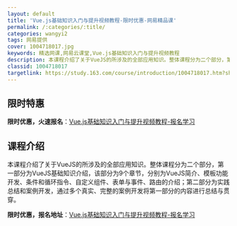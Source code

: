 ```yaml
---
layout: default
title: 'Vue.js基础知识入门与提升视频教程-限时优惠-网易精品课'
permalink: /:categories/:title/
categories: wangyi2
tags: 网易提供
cover: 1004718017.jpg
keywords: 精选网课,网易云课堂,Vue.js基础知识入门与提升视频教程
description: 本课程介绍了关于VueJS的所涉及的全部应用知识。整体课程分为二个部分，第一部分为VueJS基础知识介绍，该部分为9个章
classid: 1004718017
targetlink: https://study.163.com/course/introduction/1004718017.htm?share=1&shareId=1025206652&utm_campaign=share&utm_medium=iphoneShare&utm_source=&utm_u=1025206652
---
```


## 限时特惠

**限时优惠，火速报名**：[Vue.js基础知识入门与提升视频教程-报名学习](https://study.163.com/course/introduction/1004718017.htm?share=1&shareId=1025206652&utm_campaign=share&utm_medium=iphoneShare&utm_source=&utm_u=1025206652)

## 课程介绍

本课程介绍了关于VueJS的所涉及的全部应用知识。整体课程分为二个部分，第一部分为VueJS基础知识介绍，该部分为9个章节，分别为VueJS简介、模板功能开发、条件和循环指令、自定义组件、表单与事件、路由的介绍；第二部分为实践总结和案例开发，通过多个真实、完整的案例开发将第一部分的内容进行总结与贯穿。

**限时优惠，报名地址**：[Vue.js基础知识入门与提升视频教程-报名学习](https://study.163.com/course/introduction/1004718017.htm?share=1&shareId=1025206652&utm_campaign=share&utm_medium=iphoneShare&utm_source=&utm_u=1025206652)

